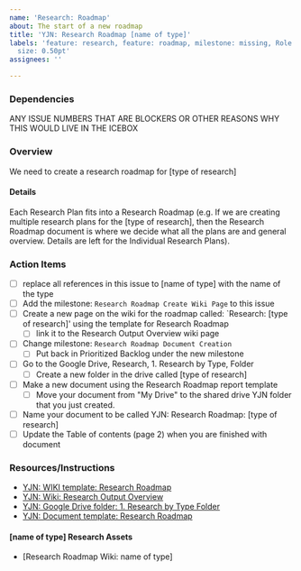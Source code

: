```yaml
---
name: 'Research: Roadmap'
about: The start of a new roadmap
title: 'YJN: Research Roadmap [name of type]'
labels: 'feature: research, feature: roadmap, milestone: missing, Role: UI/UX research,
  size: 0.50pt'
assignees: ''

---
```


### Dependencies
ANY ISSUE NUMBERS THAT ARE BLOCKERS OR OTHER REASONS WHY THIS WOULD LIVE IN THE ICEBOX

### Overview
We need to create a research roadmap for [type of research]

#### Details
Each Research Plan fits into a Research Roadmap (e.g. If we are creating multiple research plans for the [type of research], then the Research Roadmap document is where we decide what all the plans are and general overview.  Details are left for the Individual Research Plans).

### Action Items
- [ ] replace all references in this issue to [name of type] with the name of the type
- [ ] Add the milestone: `Research Roadmap Create Wiki Page` to this issue
- [ ] Create a new page on the wiki for the roadmap called: `Research: [type of research]' using the template for Research Roadmap
  - [ ] link it to the Research Output Overview wiki page
- [ ] Change milestone: `Research Roadmap Document Creation`
  - [ ] Put back in Prioritized Backlog under the new milestone
- [ ] Go to the Google Drive, Research, 1. Research by Type, Folder
   - [ ] Create a new folder in the drive called [type of research]
- [ ] Make a new document using the Research Roadmap report template 
  - [ ] Move your document from "My Drive" to the shared drive YJN folder that you just created.
- [ ] Name your document to be called YJN: Research Roadmap: [type of research]
- [ ] Update the Table of contents (page 2) when you are finished with document

### Resources/Instructions
- [YJN: WIKI template: Research Roadmap](https://github.com/hackforla/YouthJusticeNav/wiki/research-roadmap-wiki-template)
- [YJN: Wiki: Research Output Overview](https://github.com/hackforla/YouthJusticeNav/wiki/Research-Output-Overview)
- [YJN: Google Drive folder: 1. Research by Type Folder](https://drive.google.com/drive/folders/1duz_aeeDNtozbDSrDsZ8tl6tLLBHmcge?usp=sharing)
- [YJN: Document template: Research Roadmap](https://docs.google.com/document/d/1y23OKH4FKwbWfwqIvdR4g33qxDiMV1lyimYb13X81l0/template/preview)

#### [name of type] Research Assets
- [Research Roadmap Wiki: name of type]
